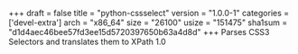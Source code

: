 +++
draft = false
title = "python-cssselect"
version = "1.0.0-1"
categories = ['devel-extra']
arch = "x86_64"
size = "26100"
usize = "151475"
sha1sum = "d1d4aec46bee57fd3ee15d5720397650b63a4d8d"
+++
Parses CSS3 Selectors and translates them to XPath 1.0